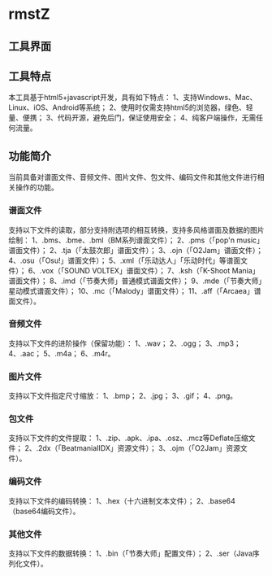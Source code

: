 # rmstZ
## 工具界面

## 工具特点
本工具基于html5+javascript开发，具有如下特点：
1、支持Windows、Mac、Linux、iOS、Android等系统；
2、使用时仅需支持html5的浏览器，绿色、轻量、便携；
3、代码开源，避免后门，保证使用安全；
4、纯客户端操作，无需任何流量。

## 功能简介
当前具备对谱面文件、音频文件、图片文件、包文件、编码文件和其他文件进行相关操作的功能。

### 谱面文件
支持以下文件的读取，部分支持附选项的相互转换，支持多风格谱面及数据的图片绘制：
1、.bms、.bme、.bml（BM系列谱面文件）；
2、.pms（「pop'n music」谱面文件）；
2、.tja（「太鼓次郎」谱面文件）；
3、.ojn（「O2Jam」谱面文件）；
4、.osu（「Osu!」谱面文件）；
5、.xml（「乐动达人」「乐动时代」等谱面文件）；
6、.vox（「SOUND VOLTEX」谱面文件）；
7、.ksh（「K-Shoot Mania」谱面文件）；
8、.imd（「节奏大师」普通模式谱面文件）；
9、.mde（「节奏大师」星动模式谱面文件）；
10、.mc（「Malody」谱面文件）；
11、.aff（「Arcaea」谱面文件）。

### 音频文件
支持以下文件的进阶操作（保留功能）：
1、.wav；
2、.ogg；
3、.mp3；
4、.aac；
5、.m4a；
6、.m4r。

### 图片文件
支持以下文件指定尺寸缩放：
1、.bmp；
2、.jpg；
3、.gif；
4、.png。

### 包文件
支持以下文件的文件提取：
1、.zip、.apk、.ipa、.osz、.mcz等Deflate压缩文件；
2、.2dx（「BeatmaniaIIDX」资源文件）；
3、.ojm（「O2Jam」资源文件）。

### 编码文件
支持以下文件的编码转换：
1、.hex（十六进制文本文件）；
2、.base64（base64编码文件）。

### 其他文件
支持以下文件的数据转换：
1、.bin（「节奏大师」配置文件）；
2、.ser（Java序列化文件）。
